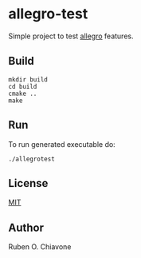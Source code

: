 
# allegro-test

Simple project to test [allegro](http://liballeg.org/) features.

## Build

```
mkdir build
cd build
cmake ..
make
```

## Run

To run generated executable do:

```
./allegrotest
```

## License

[MIT](LICENSE)

## Author

Ruben O. Chiavone

